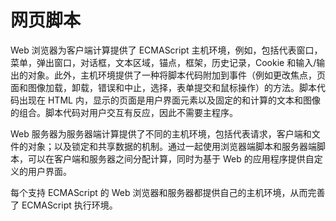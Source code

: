 # 网页脚本

Web 浏览器为客户端计算提供了 ECMAScript 主机环境，例如，包括代表窗口，菜单，弹出窗口，对话框，文本区域，锚点，框架，历史记录，Cookie 和输入/输出的对象。此外，主机环境提供了一种将脚本代码附加到事件（例如更改焦点，页面和图像加载，卸载，错误和中止，选择，表单提交和鼠标操作）的方法。脚本代码出现在 HTML 内，显示的页面是用户界面元素以及固定的和计算的文本和图像的组合。脚本代码对用户交互有反应，因此不需要主程序。

Web 服务器为服务器端计算提供了不同的主机环境，包括代表请求，客户端和文件的对象；以及锁定和共享数据的机制。通过一起使用浏览器端脚本和服务器端脚本，可以在客户端和服务器之间分配计算，同时为基于 Web 的应用程序提供自定义的用户界面。

每个支持 ECMAScript 的 Web 浏览器和服务器都提供自己的主机环境，从而完善了 ECMAScript 执行环境。
